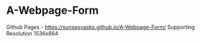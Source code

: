 # A-Webpage-Form

Github Pages - https://sunsesvasko.github.io/A-Webpage-Form/
Supporting Resolution 1536x864
